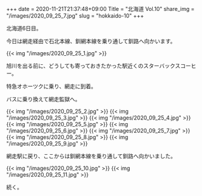 +++
date  = 2020-11-21T21:37:48+09:00
Title = "北海道 Vol.10"
share_img = "/images/2020_09_25_7.jpg"
slug = "hokkaido-10"
+++

北海道6日目。

今日は網走経由で石北本線、釧網本線を乗り通して釧路へ向かいます。

{{< img "/images/2020_09_25_1.jpg" >}}
<p class="caption">旭川を出る前に、どうしても寄っておきたかった駅近くのスターバックスコーヒー。</p>

特急オホーツクに乗り、網走に到着。

バスに乗り換えて網走監獄へ。

{{< img "/images/2020_09_25_2.jpg" >}}
{{< img "/images/2020_09_25_3.jpg" >}}
{{< img "/images/2020_09_25_4.jpg" >}}
{{< img "/images/2020_09_25_5.jpg" >}}
{{< img "/images/2020_09_25_6.jpg" >}}
{{< img "/images/2020_09_25_7.jpg" >}}
{{< img "/images/2020_09_25_8.jpg" >}}
{{< img "/images/2020_09_25_9.jpg" >}}

網走駅に戻り、ここからは釧網本線を乗り通して釧路へ向かいました。

{{< img "/images/2020_09_25_10.jpg" >}}
{{< img "/images/2020_09_25_11.jpg" >}}

続く。